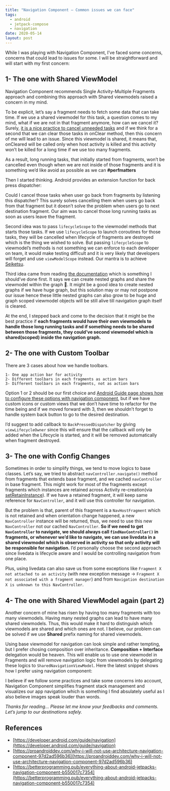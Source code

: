 ```yaml
---
title: "Navigation Component — Common issues we can face"
tags:
  - android
  - jetpack-compose
  - navigation
date: 2020-05-14
layout: post
---
```

While I was playing with Navigation Component, I’ve faced some concerns, concerns that could lead to issues for some. I will be straightforward and will start with my first concern:

## 1- The one with Shared ViewModel

Navigation Component recommends Single Activity-Multiple Fragments approach and combining this approach with Shared viewmodels raised a concern in my mind.

To be explicit, let’s say a fragment needs to fetch some data that can take time. If we use a shared viewmodel for this task,
a question comes to my mind, what if we are not in that fragment anymore, how can we cancel it? Surely, [it is a nice 
practice to cancel unneeded tasks](https://www.youtube.com/watch?v=pzfzz50W5Uo) and if we think for a second that we can clear those tasks in onClear method, 
then this concern of me will lead to an issue. Since this viewmodel is shared, it means that, 
onCleared will be called only when host activity is killed and this activity won’t be killed for a long time if we use too many fragments.

As a result, long running tasks, that initially started from fragments, won’t be cancelled even though 
when we are not inside of those fragments and it is something we’d like avoid as possible as we can **#perfmatters**

Then I started thinking. Android provides an extension function for back press dispatcher:

<script src="https://gist.github.com/melomg/57dd8d1a567549fe88b5b46e7d83ed98.js"></script>

Could I cancel those tasks when user go back from fragments by listening this dispatcher? 
This surely solves cancelling them when users go back from that fragment but it doesn’t solve the problem when users go 
to next destination fragment. Our aim was to cancel those long running tasks as soon as users leave the fragment.

Second idea was to pass `lifecycleScope` to the viewmodel methods that starts those tasks. 
If we use `lifecycleScope` to launch coroutines for those tasks, they will be cancelled when lifecycle of fragments 
are destroyed which is the thing we wished to solve. But passing `lifecycleScope` to viewmodel’s methods is not something 
we can enforce to each developer on team, it would make testing difficult and it is very likely that developers 
will forget and use `viewModelScope` instead. Our mantra is to achieve [Seiketsu](https://en.wikipedia.org/wiki/5S_(methodology)#Standardize_(seiketsu)).

Third idea came from reading [the documentation](https://developer.android.com/guide/navigation/navigation-programmatic#share_ui-related_data_between_destinations_with_viewmodel)
which is something I should’ve done first. It says we can create nested graphs and share the viewmodel within the graph 🎊. 
It might be a good idea to create nested graphs if we have huge graph, but this solution may or may not postpone
our issue hence these little nested graphs can also grow to be huge and graph scoped viewmodel objects 
will be still alive till navigation graph itself is cleared.

At the end, I stepped back and come to the decision that it might be the best practice if **each fragments 
would have their own viewmodels to handle those long running tasks and if something needs to be shared between 
those fragments, they could’ve second viewmodel which is shared(scoped) inside the navigation graph.**

## 2- The one with Custom Toolbar

There are 3 cases about how we handle toolbars.

    1- One app action bar for activity
    2- Different toolbars in each fragments as action bars
    3- Different toolbars in each fragments, not as action bars

Option 1 or 2 should be our first choice and [Android Guide page shows how to configure these options with navigation component](https://developer.android.com/guide/navigation/navigation-ui),
but if we have custom icons or custom views that we don’t have time to refactor for the time being and 
if we moved forward with 3, then we shouldn’t forget to handle system back button to go to the desired destination.

I’d suggest to add callback to `BackPressedDispatcher` by giving `viewLifecycleOwner` since 
this will ensure that the callback will only be added when the Lifecycle is started, and 
it will be removed automatically when fragment destroyed.

<script src="https://gist.github.com/melomg/57dd8d1a567549fe88b5b46e7d83ed98.js"></script>

## 3- The one with Config Changes

Sometimes in order to simplify things, we tend to move logics to base classes. 
Let’s say, we tried to abstract `navController.navigate()` method from fragments that extends base fragment, and 
we cached `navController` in base fragment. This might work for most of the fragments 
except fragments which instances are retained across Activity re-creation(via [setRetainInstance](https://developer.android.com/reference/android/app/Fragment#setRetainInstance(boolean))). 
If we have a retained fragment, it will keep same reference for `NavController`, and it will use this controller for navigation.

But the problem is that, parent of this fragment is a `NavHostFragment` which is not retained and 
when orientation change happened, a new `NavController` instance will be returned, thus, we need to use this new 
`NavController` not our cached `NavController`. **So if we need to get `NavController` to navigate, we should always 
call `findNavController()` in fragments, or whenever we’d like to navigate, we can use livedata in a shared viewmodel
which is observed in activity so that only activity will be responsible for navigation.**
I’d personally choose the second approach since livedata is lifecycle aware and I would be controlling navigation from one place.

Plus, using livedata can also save us from some exceptions like `Fragment X not attached to an activity`
(with new exception message → `Fragment X not associated with a fragment manager`) and from 
`Navigation destination X is unknown to this NavController`.

## 4- The one with Shared ViewModel again (part 2)

Another concern of mine has risen by having too many fragments with too many viewmodels. 
Having many nested graphs can lead to have many shared viewmodels. Thus, this would make it hard to 
distinguish which viewmodels are shared and which ones are not. I believe, our problem can be solved 
if we use **Shared** prefix naming for shared viewmodels.

Using base viewmodel for navigation can look simple and rather tempting, but I prefer chosing composition 
over inheritance. **Composition + Interface** delegation would be heaven. This will enable us to use 
one viewmodel in Fragments and will remove navigation logic from viewmodels by delegating these 
logics to `SharedNavigationViewModel`. Here the latest snippet shows how I prefer using navigation component:

<script src="https://gist.github.com/melomg/30fe3634cc0999df5530c71b34b3918f.js"></script>

I believe if we follow some practices and take some concerns into account, Navigation Component simplifies 
fragment stack management and visualizes our app navigation which is something I find absulately useful as
I also believe images speak louder than words.

*Thanks for reading… Please let me know your feedbacks and comments. Let’s jump to our destinations safely.*

## References

- [https://developer.android.com/guide/navigation](https://developer.android.com/guide/navigation)
- [https://proandroiddev.com/why-i-will-not-use-architecture-navigation-component-97d2ad596b36](https://proandroiddev.com/why-i-will-not-use-architecture-navigation-component-97d2ad596b36)
- [https://betterprogramming.pub/everything-about-android-jetpacks-navigation-component-b550017c7354](https://betterprogramming.pub/everything-about-android-jetpacks-navigation-component-b550017c7354)